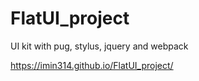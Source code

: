 # FlatUI_project
UI kit with pug, stylus, jquery and webpack

https://imin314.github.io/FlatUI_project/
